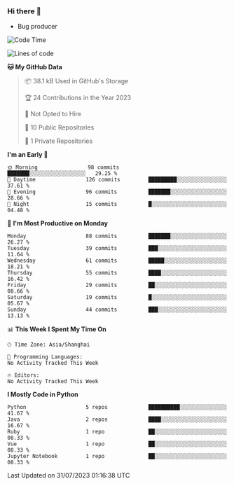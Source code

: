 ### Hi there 👋
* Bug producer
<!--START_SECTION:waka-->
![Code Time](http://img.shields.io/badge/Code%20Time-913%20hrs%2036%20mins-blue)

![Lines of code](https://img.shields.io/badge/From%20Hello%20World%20I%27ve%20Written-79.1%20thousand%20lines%20of%20code-blue)

**🐱 My GitHub Data** 

> 📦 38.1 kB Used in GitHub's Storage 
 > 
> 🏆 24 Contributions in the Year 2023
 > 
> 🚫 Not Opted to Hire
 > 
> 📜 10 Public Repositories 
 > 
> 🔑 1 Private Repositories 
 > 
**I'm an Early 🐤** 

```text
🌞 Morning                98 commits          ███████░░░░░░░░░░░░░░░░░░   29.25 % 
🌆 Daytime                126 commits         █████████░░░░░░░░░░░░░░░░   37.61 % 
🌃 Evening                96 commits          ███████░░░░░░░░░░░░░░░░░░   28.66 % 
🌙 Night                  15 commits          █░░░░░░░░░░░░░░░░░░░░░░░░   04.48 % 
```
📅 **I'm Most Productive on Monday** 

```text
Monday                   88 commits          ███████░░░░░░░░░░░░░░░░░░   26.27 % 
Tuesday                  39 commits          ███░░░░░░░░░░░░░░░░░░░░░░   11.64 % 
Wednesday                61 commits          █████░░░░░░░░░░░░░░░░░░░░   18.21 % 
Thursday                 55 commits          ████░░░░░░░░░░░░░░░░░░░░░   16.42 % 
Friday                   29 commits          ██░░░░░░░░░░░░░░░░░░░░░░░   08.66 % 
Saturday                 19 commits          █░░░░░░░░░░░░░░░░░░░░░░░░   05.67 % 
Sunday                   44 commits          ███░░░░░░░░░░░░░░░░░░░░░░   13.13 % 
```


📊 **This Week I Spent My Time On** 

```text
🕑︎ Time Zone: Asia/Shanghai

💬 Programming Languages: 
No Activity Tracked This Week

🔥 Editors: 
No Activity Tracked This Week
```

**I Mostly Code in Python** 

```text
Python                   5 repos             ██████████░░░░░░░░░░░░░░░   41.67 % 
Java                     2 repos             ████░░░░░░░░░░░░░░░░░░░░░   16.67 % 
Ruby                     1 repo              ██░░░░░░░░░░░░░░░░░░░░░░░   08.33 % 
Vue                      1 repo              ██░░░░░░░░░░░░░░░░░░░░░░░   08.33 % 
Jupyter Notebook         1 repo              ██░░░░░░░░░░░░░░░░░░░░░░░   08.33 % 
```




 Last Updated on 31/07/2023 01:16:38 UTC
<!--END_SECTION:waka-->

